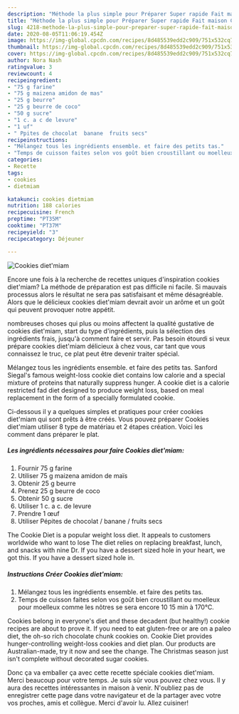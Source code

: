 ```yaml
---
description: "Méthode la plus simple pour Préparer Super rapide Fait maison Cookies diet&amp;#39;miam"
title: "Méthode la plus simple pour Préparer Super rapide Fait maison Cookies diet&amp;#39;miam"
slug: 4218-methode-la-plus-simple-pour-preparer-super-rapide-fait-maison-cookies-diet-and-39-miam
date: 2020-08-05T11:06:19.454Z
image: https://img-global.cpcdn.com/recipes/8d485539edd2c909/751x532cq70/cookies-dietmiam-photo-principale-de-la-recette.jpg
thumbnail: https://img-global.cpcdn.com/recipes/8d485539edd2c909/751x532cq70/cookies-dietmiam-photo-principale-de-la-recette.jpg
cover: https://img-global.cpcdn.com/recipes/8d485539edd2c909/751x532cq70/cookies-dietmiam-photo-principale-de-la-recette.jpg
author: Nora Nash
ratingvalue: 3
reviewcount: 4
recipeingredient:
- "75 g farine"
- "75 g maizena amidon de mas"
- "25 g beurre"
- "25 g beurre de coco"
- "50 g sucre"
- "1 c. a c de levure"
- "1 uf"
- " Ppites de chocolat  banane  fruits secs"
recipeinstructions:
- "Mélangez tous les ingrédients ensemble. et faire des petits tas."
- "Temps de cuisson faites selon vos goût bien croustillant ou moelleux pour moelleux comme les nôtres se sera encore 10 15 min à 170°C."
categories:
- Recette
tags:
- cookies
- dietmiam

katakunci: cookies dietmiam 
nutrition: 188 calories
recipecuisine: French
preptime: "PT35M"
cooktime: "PT37M"
recipeyield: "3"
recipecategory: Déjeuner

---
```



![Cookies diet&#39;miam](https://img-global.cpcdn.com/recipes/8d485539edd2c909/751x532cq70/cookies-dietmiam-photo-principale-de-la-recette.jpg)

Encore une fois à la recherche de recettes uniques d'inspiration cookies diet&#39;miam? La méthode de préparation est pas difficile ni facile. Si mauvais processus alors le résultat ne sera pas satisfaisant et même désagréable. Alors que le délicieux cookies diet&#39;miam devrait avoir un arôme et un goût qui peuvent provoquer notre appétit.

nombreuses choses qui plus ou moins affectent la qualité gustative de cookies diet&#39;miam, start du type d'ingrédients, puis la sélection des ingrédients frais, jusqu'à comment faire et servir. Pas besoin étourdi si veux prépare cookies diet&#39;miam délicieux à chez vous, car tant que vous connaissez le truc, ce plat peut être devenir traiter spécial.

Mélangez tous les ingrédients ensemble. et faire des petits tas. Sanford Siegal&#39;s famous weight-loss cookie diet contains low calorie and a special mixture of proteins that naturally suppress hunger. A cookie diet is a calorie restricted fad diet designed to produce weight loss, based on meal replacement in the form of a specially formulated cookie.


Ci-dessous il y a quelques simples et pratiques pour créer cookies diet&#39;miam qui sont prêts à être créés. Vous pouvez préparer Cookies diet&#39;miam utiliser 8 type de matériau et 2 étapes création. Voici les comment dans préparer le plat.

<!--inarticleads1-->

##### Les ingrédients nécessaires pour faire Cookies diet&#39;miam:

1. Fournir 75 g farine
1. Utiliser 75 g maizena amidon de maïs
1. Obtenir 25 g beurre
1. Prenez 25 g beurre de coco
1. Obtenir 50 g sucre
1. Utiliser 1 c. a c. de levure
1. Prendre 1 œuf
1. Utiliser  Pépites de chocolat / banane / fruits secs


The Cookie Diet is a popular weight loss diet. It appeals to customers worldwide who want to lose The diet relies on replacing breakfast, lunch, and snacks with nine Dr. If you have a dessert sized hole in your heart, we got this. If you have a dessert sized hole in. 

<!--inarticleads2-->

##### Instructions Créer Cookies diet&#39;miam:

1. Mélangez tous les ingrédients ensemble. et faire des petits tas.
1. Temps de cuisson faites selon vos goût bien croustillant ou moelleux pour moelleux comme les nôtres se sera encore 10 15 min à 170°C.


Cookies belong in everyone&#39;s diet and these decadent (but healthy!) cookie recipes are about to prove it. If you need to eat gluten-free or are on a paleo diet, the oh-so rich chocolate chunk cookies on. Cookie Diet provides hunger-controlling weight-loss cookies and diet plan. Our products are Australian-made, try it now and see the change. The Christmas season just isn&#39;t complete without decorated sugar cookies. 


Donc ça va emballer ça avec cette recette spéciale cookies diet&#39;miam. Merci beaucoup pour votre temps. Je suis sûr vous pouvez chez vous. Il y aura des recettes  intéressantes in maison à venir. N'oubliez pas de enregistrer cette page dans votre navigateur et de la partager avec votre vos proches, amis et collègue. Merci d'avoir lu. Allez cuisiner!
